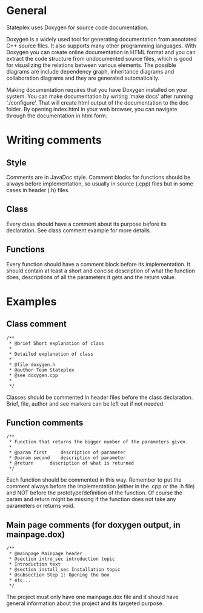 General
=======

Stateplex uses Doxygen for source code documentation.

Doxygen is a widely used tool for generating documentation from annotated C++ source files. It also supports many other programming languages. With Doxygen you can create online documentation in HTML format and you can extract the code structure from undocumented source files, which is good for visualizing the relations between various elements. The possible diagrams are include dependency graph, inheritance diagrams and collaboration diagrams and they are generated automatically.

Making documentation requires that you have Doxygen installed on your system. You can make documentation by writing ‘make docs’ after running ‘./configure’. That will create html output of the documentation to the doc folder. By opening index.html in your web browser, you can navigate through the documentation in html form.

Writing comments
================

Style
-----

Comments are in JavaDoc style. Comment blocks for functions should be always before implementation, so usually in source (.cpp) files but in some cases in header (.h) files.

Class
-----

Every class should have a comment about its purpose before its declaration. See class comment example for more details.

Functions
---------

Every function should have a comment block before its implementation. It should contain at least a short and concise description of what the function does, descriptions of all the parameters it gets and the return value.

Examples
========

Class comment
-------------------

```
/** 
 * @brief Short explanation of class
 * 
 * Detailed explanation of class
 *
 * @file doxygen.h
 * @author Team Stateplex
 * @see doxygen.cpp
 *
 */
```

Classes should be commented in header files before the class declaration. Brief, file, author and see markers can be left out if not needed.

Function comments
-----------------

```
/**
 * Function that returns the bigger number of the parameters given.
 *
 * @param first		description of parameter
 * @param second	description of parameter
 * @return		description of what is returned
 */
```

Each function should be commented in this way. Remember to put the comment always before the implementation (either in the .cpp or the .h file) and NOT before the prototype/definition of the function. Of course the param and return might be missing if the function does not take any parameters or returns void.

Main page comments (for doxygen output, in mainpage.dox)
--------------------------------------------------------

```
/**
 * @mainpage Mainpage header
 * @section intro_sec introduction topic
 * Introduction text
 * @section install_sec Installation topic
 * @subsection Step 1: Opening the box
 * etc...
 */
```

The project must only have one mainpage.dox file and it should have general information about the project and its targeted purpose.
